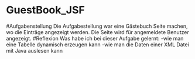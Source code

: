 # GuestBook_JSF

#Aufgabenstellung
Die Aufgabestellung war eine Gästebuch Seite machen, wo die Einträge angezeigt werden. Die Seite wird für angemeldete Benutzer angezeigt.
#Reflexion
Was habe ich bei dieser Aufgabe gelernt: 
-wie man eine Tabelle dynamisch erzeugen kann
-wie man die Daten einer XML Datei mit Java auslesen kann
